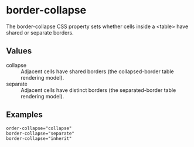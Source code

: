 # border-collapse

The border-collapse CSS property sets whether cells inside a &lt;table&gt; have shared or separate borders.

## Values

<dl>
<dt>collapse</dt>
<dd>Adjacent cells have shared borders (the collapsed-border table rendering model).</dd>
<dt>separate</dt>
<dd>Adjacent cells have distinct borders (the separated-border table rendering model).</dd>
</dl>

## Examples

```
order-collapse="collapse"
border-collapse="separate"
border-collapse="inherit"
```
